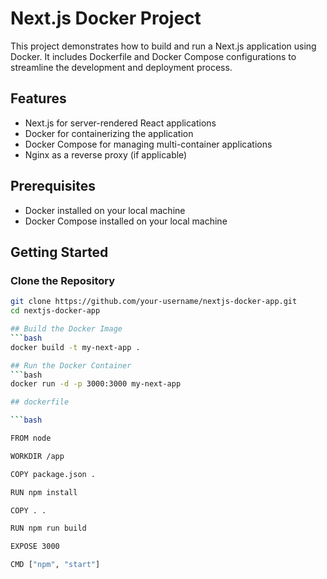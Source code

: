 # Next.js Docker Project

This project demonstrates how to build and run a Next.js application using Docker. It includes Dockerfile and Docker Compose configurations to streamline the development and deployment process.

## Features

- Next.js for server-rendered React applications
- Docker for containerizing the application
- Docker Compose for managing multi-container applications
- Nginx as a reverse proxy (if applicable)

## Prerequisites

- Docker installed on your local machine
- Docker Compose installed on your local machine

## Getting Started

### Clone the Repository

```bash
git clone https://github.com/your-username/nextjs-docker-app.git
cd nextjs-docker-app

## Build the Docker Image
```bash
docker build -t my-next-app .

## Run the Docker Container
```bash
docker run -d -p 3000:3000 my-next-app

## dockerfile

```bash

FROM node

WORKDIR /app

COPY package.json .

RUN npm install

COPY . .

RUN npm run build

EXPOSE 3000

CMD ["npm", "start"]
